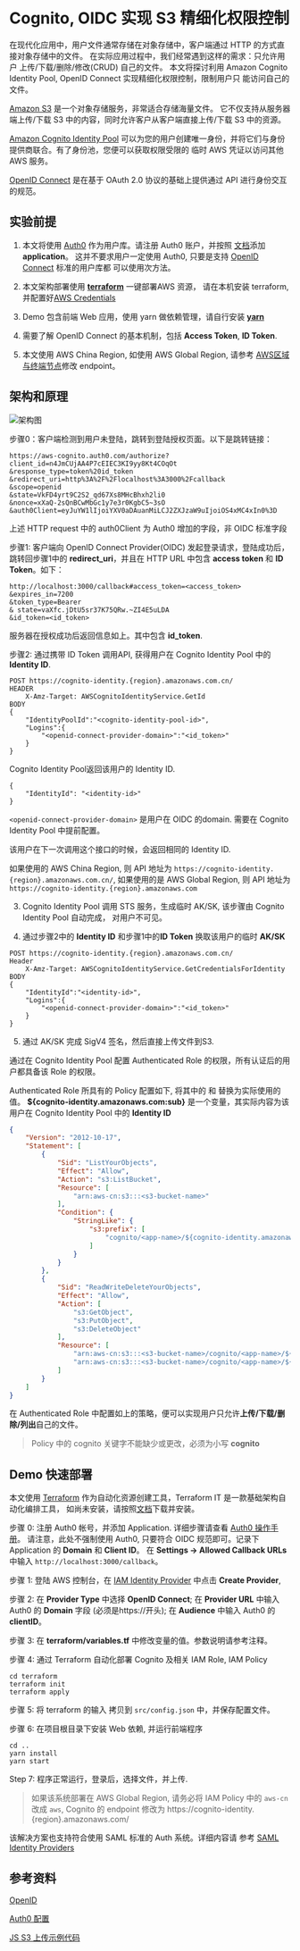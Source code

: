 # Cognito, OIDC 实现 S3 精细化权限控制

在现代化应用中，用户文件通常存储在对象存储中，客户端通过 HTTP 的方式直接对象存储中的文件。
在实际应用过程中，我们经常遇到这样的需求：只允许用户 上传/下载/删除/修改(CRUD) 自己的文件。
本文将探讨利用 Amazon Cognito Identity Pool, OpenID Connect 实现精细化权限控制，限制用户只
能访问自己的文件。

[Amazon S3](https://aws.amazon.com/s3/) 是一个对象存储服务，非常适合存储海量文件。
它不仅支持从服务器端上传/下载 S3 中的内容，同时允许客户从客户端直接上传/下载 S3 中的资源。

[Amazon Cognito Identity Pool](https://docs.aws.amazon.com/zh_cn/cognito/latest/developerguide/cognito-identity.html) 
可以为您的用户创建唯一身份，并将它们与身份提供商联合。有了身份池，您便可以获取权限受限的
临时 AWS 凭证以访问其他 AWS 服务。

[OpenID Connect](https://openid.net/connect/) 是在基于 OAuth 2.0 协议的基础上提供通过 API 进行身份交互的规范。


## 实验前提

1. 本文将使用 [Auth0](https://auth0.com) 作为用户库。请注册 Auth0 账户，并按照
[文档](https://auth0.com/docs/dashboard/guides/applications/register-app-spa)添加 **application**。 
这并不要求用户一定使用 Auth0, 只要是支持 [OpenID Connect](https://openid.net/connect/) 标准的用户库都
可以使用次方法。

2. 本文架构部署使用 [**terraform**](https://www.terraform.io/) 一键部署AWS 资源，
请在本机安装 terraform, 并配置好[AWS Credentials](https://docs.aws.amazon.com/cli/latest/userguide/cli-configure-files.html)

3. Demo 包含前端 Web 应用，使用 yarn 做依赖管理，请自行安装 [**yarn**](https://yarnpkg.com/en/)

4. 需要了解 OpenID Connect 的基本机制，包括 **Access Token**, **ID Token**.

5. 本文使用 AWS China Region, 如使用 AWS Global Region, 请参考
[AWS区域与终端节点](https://docs.aws.amazon.com/zh_cn/general/latest/gr/rande.html)修改 endpoint。


## 架构和原理

![架构图](doc/s3-cognito.jpg)


步骤0：客户端检测到用户未登陆，跳转到登陆授权页面。以下是跳转链接：

```http request
https://aws-cognito.auth0.com/authorize?client_id=n4JmCUjAA4P7cEIEC3KI9yy8Kt4COqOt
&response_type=token%20id_token
&redirect_uri=http%3A%2F%2Flocalhost%3A3000%2Fcallback
&scope=openid
&state=VkFD4yrt9C2S2_qd67Xs8MHcBhxh2li0
&nonce=xXaQ-2sQnBCwMbGc1y7e3r0KgbC5~3sO
&auth0Client=eyJuYW1lIjoiYXV0aDAuanMiLCJ2ZXJzaW9uIjoiOS4xMC4xIn0%3D
```

上述 HTTP request 中的 auth0Client 为 Auth0 增加的字段，非 OIDC 标准字段


步骤1: 客户端向 OpenID Connect Provider(OIDC) 发起登录请求，登陆成功后，跳转回步骤1中的 
**redirect_uri**，并且在 HTTP URL 中包含 **access token** 和 **ID Token**。如下：

```http request
http://localhost:3000/callback#access_token=<access_token>
&expires_in=7200
&token_type=Bearer
& state=vaXfc.jDtU5sr37K75QRw.~ZI4E5uLDA
&id_token=<id_token>
```

服务器在授权成功后返回信息如上。其中包含 **id_token**.


步骤2: 通过携带 ID Token 调用API, 获得用户在 Cognito Identity Pool 中的 **Identity ID**.

```shell
POST https://cognito-identity.{region}.amazonaws.com.cn/
HEADER
    X-Amz-Target: AWSCognitoIdentityService.GetId
BODY
{
    "IdentityPoolId":"<cognito-identity-pool-id>",
    "Logins":{
        "<openid-connect-provider-domain>":"<id_token>"
    }
}
```
Cognito Identity Pool返回该用户的 Identity ID.
```shell
{
    "IdentityId": "<identity-id>"
}
```

`<openid-connect-provider-domain>` 是用户在 OIDC 的domain. 需要在 Cognito Identity Pool 中提前配置。

该用户在下一次调用这个接口的时候，会返回相同的 Identity ID.

如果使用的 AWS China Region, 则 API 地址为 `https://cognito-identity.{region}.amazonaws.com.cn/`,
如果使用的是 AWS Global Region, 则 API 地址为 `https://cognito-identity.{region}.amazonaws.com`

3. Cognito Identity Pool 调用 STS 服务，生成临时 AK/SK, 该步骤由 Cognito Identity Pool 自动完成，
对用户不可见。

4. 通过步骤2中的 **Identity ID** 和步骤1中的**ID Token** 换取该用户的临时 **AK/SK**

```shell
POST https://cognito-identity.{region}.amazonaws.com.cn/
Header
    X-Amz-Target: AWSCognitoIdentityService.GetCredentialsForIdentity
BODY
{
    "IdentityId":"<identity-id>",
    "Logins":{
        "<openid-connect-provider-domain>":"<id_token>"
    }
}
```

5. 通过 AK/SK 完成 SigV4 签名，然后直接上传文件到S3.

通过在 Cognito Identity Pool 配置 Authenticated Role 的权限，所有认证后的用户都具备该 Role 的权限。

Authenticated Role 所具有的 Policy 配置如下, 将其中的 **<s3-bucket-name>** 和 **<app-name>** 替换为实际使用的值。
**${cognito-identity.amazonaws.com:sub}** 是一个变量，其实际内容为该用户在 Cognito Identity Pool 中的 **Identity ID**

```json
{
    "Version": "2012-10-17",
    "Statement": [
        {
            "Sid": "ListYourObjects",
            "Effect": "Allow",
            "Action": "s3:ListBucket",
            "Resource": [
                "arn:aws-cn:s3:::<s3-bucket-name>"
            ],
            "Condition": {
                "StringLike": {
                    "s3:prefix": [
                        "cognito/<app-name>/${cognito-identity.amazonaws.com:sub}"
                    ]
                }
            }
        },
        {
            "Sid": "ReadWriteDeleteYourObjects",
            "Effect": "Allow",
            "Action": [
                "s3:GetObject",
                "s3:PutObject",
                "s3:DeleteObject"
            ],
            "Resource": [
                "arn:aws-cn:s3:::<s3-bucket-name>/cognito/<app-name>/${cognito-identity.amazonaws.com:sub}",
                "arn:aws-cn:s3:::<s3-bucket-name>/cognito/<app-name>/${cognito-identity.amazonaws.com:sub}/*"
            ]
        }
    ]
}
```
在 Authenticated Role 中配置如上的策略，便可以实现用户只允许**上传/下载/删除/列出**自己的文件。

> Policy 中的 cognito 关键字不能缺少或更改，必须为小写 **cognito**

## Demo 快速部署

本文使用 [Terraform](https://www.terraform.io/) 作为自动化资源创建工具，Terraform IT 是一款基础架构自动化编排工具，
如尚未安装，请按照[文档](https://learn.hashicorp.com/terraform/getting-started/install)下载并安装。

步骤 0: 注册 Auth0 帐号，并添加 Application. 详细步骤请查看 [Auth0 操作手册](https://auth0.com/docs/dashboard/guides/applications/register-app-spa)。
请注意，此处不强制使用 Auth0, 只要符合 OIDC 规范即可。记录下 Application 的 **Domain** 和 **Client ID**。
在 **Settings -> Allowed Callback URLs** 中输入 `http://localhost:3000/callback`。

步骤 1: 登陆 AWS 控制台，在 [IAM Identity Provider](https://console.amazonaws.cn/iam/home#/providers) 中点击 **Create Provider**,

步骤 2: 在 **Provider Type** 中选择 **OpenID Connect**; 在 **Provider URL** 中输入 Auth0 的 **Domain** 字段
(必须是https://开头); 在 **Audience** 中输入 Auth0 的 **clientID**。

步骤 3: 在 **terraform/variables.tf** 中修改变量的值。参数说明请参考注释。

步骤 4: 通过 Terraform 自动化部署 Cognito 及相关 IAM Role, IAM Policy
```shell
cd terraform
terraform init
terraform apply
```

步骤 5: 将 terraform 的输入 拷贝到 `src/config.json` 中，并保存配置文件。 

步骤 6: 在项目根目录下安装 Web 依赖, 并运行前端程序 
```shell
cd ..
yarn install
yarn start
```

Step 7: 程序正常运行，登录后，选择文件，并上传.

> 如果该系统部署在 AWS Global Region, 请务必将 IAM Policy 中的 `aws-cn` 改成 `aws`, 
> Cognito 的 endpoint 修改为 https://cognito-identity.{region}.amazonaws.com/


该解决方案也支持符合使用 SAML 标准的 Auth 系统。详细内容请
参考 [SAML Identity Providers](https://docs.aws.amazon.com/cognito/latest/developerguide/saml-identity-provider.html)

## 参考资料

[OpenID](https://docs.aws.amazon.com/cognito/latest/developerguide/open-id.html)

[Auth0 配置](https://auth0.com/docs/integrations/integrating-auth0-amazon-cognito-mobile-apps)

[JS S3 上传示例代码](https://docs.aws.amazon.com/cognito/latest/developerguide/getting-credentials.html#getting-credentials-1.javascript
)
